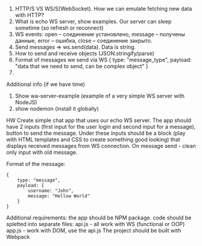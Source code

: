 1. HTTP/S VS WS/S(WebSocket). How we can emulate fetching new data with HTTP?
2. What is echo WS server, show examples. Our server can sleep sometime (so refresh or reconnect)
3. WS events: 
open – соединение установлено,
message – получены данные,
error – ошибка,
close – соединение закрыто.
4. Send messages => ws.send(data). Data is string.
5. How to send and receive objects (JSON.stringify/parse)
6. Format of messages we send via WS
{
    type: "message_type",
    payload: "data that we need to send, can be complex object"
}
7. 

Additional info (if we have time)
1. Show wa-server-example (example of a very simple WS server with NodeJS)
2. show nodemon (install it globally)

HW
Create simple chat app that uses our echo WS server. The app should have 2 inputs (first input for the user login and second input for a message), button to send the message. Under these inputs should be a block (play with HTML templates and CSS to create something good looking) that displays received messages from WS connection. On message send - clean only input with old message. 

Format of the message:
```
{
    type: "message",
    payload: {
        username: "John",
        message: "Hellow World"
    }
}
```

Additional requirements:
the app should be NPM package.
code should be spletted into separate files:
api.js - all work with WS (functional or OOP)
app.js - work with DOM, use the api.js
The project should be built with Webpack

